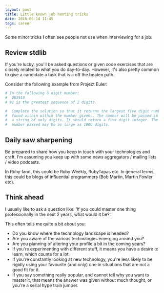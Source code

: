 ```yaml
---
layout: post
title: Little known job hunting tricks
date: 2016-06-14 11:45
tags: career
---
```


Some minor tricks I often see people not use when interviewing for a job.

## Review stdlib

If you're lucky, you'll be asked questions or given code exercises that are
closely related to what you do day-to-day. However, it's also pretty common to
give a candidate a task that is a off the beaten path.

Consider the following example from Project Euler:

~~~ruby
# In the following 6 digit number:
#  283910
# 91 is the greatest sequence of 2 digits.

#  Complete the solution so that it returns the largest five digit number
#  found within within the number given.. The number will be passed in as
#  a string of only digits. It should return a five digit integer. The
#  number passed may be as large as 1000 digits.
~~~

## Daily saw sharpening

Be prepared to share how you keep in touch with your technologies and craft. I'm
assuming you keep up with some news aggregators / mailing lists / video
podcasts.

In Ruby-land, this could be Ruby Weekly, RubyTapas etc. In general terms, this
could be blogs of influential programmers (Bob Martin, Martin Fowler etc).

## Think ahead

I usually like to ask a question like: 'If you could master one thing
professionally in the next 2 years, what would it be?'.

This often tells me quite a bit about you:

 * Do you know where the technology landscape is headed?
 * Are you aware of the various technologies emerging around you?
 * Are you planning of altering your profile a bit in the coming years?
 * If you're experimenting with different stuff, it means you have a desire to
 learn, which counts for a lot.
 * If you're constantly looking at new technology, you're less likely to be
 rigidly using your favourite (and only) one in situations that are not a good
 fit for it.
 * If you say something really popular, and cannot tell why you want to master
 it, that means the answer was given without much thought, or you're a serial
 hype train jumper.

